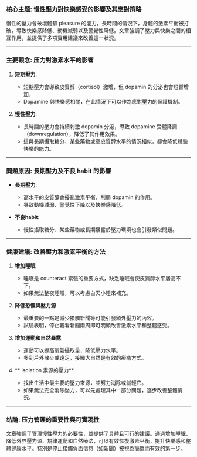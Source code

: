 ### 核心主題: 慢性壓力對快樂感受的影響及其應對策略

慢性的壓力會破壞體驗 pleasure 的能力，長時間的情況下，身體的激素平衡被打破，導致快樂感降低、動機減弱以及警覺性降低。文章強調了壓力與快樂之間的相互作用，並提供了多項實用建議來改善這一狀況。

---

### 主要觀念: 压力對激素水平的影響

1. **短期壓力**:  
   - 短期壓力會導致皮質醇（cortisol）激增，但 dopamin 的分泌也會短暫增加。
   - Dopamine 與快樂感相關，在此情況下可以作為應對壓力的保護機制。

2. **慢性壓力**:  
   - 長時間的壓力會持續刺激 dopamin 分泌，導致 dopamine 受體降調（downregulation），降低了其作用效果。
   - 這與長期攝取糖分、某些藥物或高皮質醇水平的情況相似，都會降低體驗快樂的能力。

---

### 問題原因: 長期壓力及不良 habit 的影響

- **長期壓力**:  
  - 高水平的皮質醇會擾亂激素平衡，削弱 dopamin 的作用。
  - 导致動機減弱、警覺性下降以及快樂感降低。

- **不良habit**:  
  - 慢性攝取糖分、某些藥物或長期暴露於壓力環境也會引發類似問題。

---

### 健康建議: 改善壓力和激素平衡的方法

1. **增加睡眠**  
   - 睡眠是 counteract 紧張的重要方式，缺乏睡眠會使皮質醇水平居高不下。
   - 如果無法整夜睡眠，可以考慮白天小睡來補充。

2. **降低恐懼與壓力源**  
   - 最重要的一點是減少接觸新聞等可能引發額外壓力的內容。
   - 試驗表明，停止觀看新聞兩周即可明顯改善激素水平和整體感受。

3. **增加運動和自然暴露**  
   - 運動可以提高氧氣攝取量，降低壓力水平。
   - 多到戶外散步或遠足，接觸大自然是有效的療癒方式。

4. ** isolation 素源的壓力**  
   - 找出生活中最主要的壓力來源，並努力消除或減輕它。
   - 如果無法完全消除壓力，可以先處理其中一部分問題，逐步改善整體情況。

---

### 结論: 压力管理的重要性與可實現性

文章強調了管理慢性壓力的必要性，並提供了具體且可行的建議。通過增加睡眠、降低外界壓力源、規律運動和自然療法，可以有效恢復激素平衡，提升快樂感和整體健康水平。特別是停止接觸負面信息（如新聞）被視為簡單而有效的第一步。